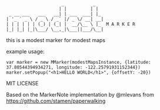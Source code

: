                          _           _    
                        | |         | |   
     _ __ ___   ___   __| | ___  ___| |_  
    | '_ ` _ \ / _ \ / _` |/ _ \/ __| __| 
    | | | | | | (_) | (_| |  __/\__ \ |_  M A R K E R
    |_| |_| |_|\___/ \__,_|\___||___/\__| 
                                          
                                          
                                          
this is a modest marker for modest maps

example usage:

    var marker = new MMarker(modestMapsInstance, {latitude: 37.80544394934271, longitude: -122.25791931152344})
    marker.setPopup("<h1>HELLO WORLD</h1>", {offsetY: -20})
    

MIT LICENSE

Based on the MarkerNote implementation by @mlevans from https://github.com/stamen/paperwalking